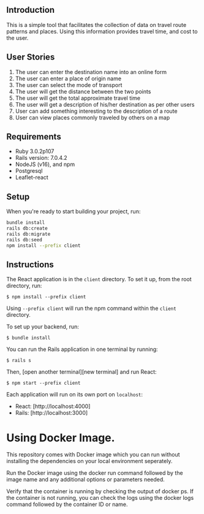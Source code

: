 ## Introduction
This is a simple tool that facilitates the collection of data on travel route patterns and places. Using this information provides travel time, and cost to the user.

## User Stories
1. The user can enter the destination name into an online form
1. The user can enter a place of origin name
1. The user can select the mode of transport
1. The user will get the distance between the two points
1. The user will get the total approximate travel time
1. The user will get a description of his/her destination as per other users
1. User can add something interesting to the description of a route
1. User can view places commonly traveled by others on a map
## Requirements
- Ruby 3.0.2p107
- Rails version: 7.0.4.2
- NodeJS (v16), and npm
- Postgresql
- Leaflet-react

## Setup
When you're ready to start building your project, run:
```sh
bundle install
rails db:create
rails db:migrate
rails db:seed
npm install --prefix client
```
## Instructions
The React application is in the `client` directory. To set it up, from the root directory, run:

```console
$ npm install --prefix client
```
Using `--prefix client` will run the npm command within the `client` directory.

To set up your backend, run:

```console
$ bundle install
```

You can run the Rails application in one terminal by running:

```console
$ rails s
```
Then, [open another terminal][new terminal] and run React:

```console
$ npm start --prefix client
```
Each application will run on its own port on `localhost`:

- React: [http://localhost:4000]
- Rails: [http://localhost:3000]

# Using Docker Image.
This repository comes with Docker image which you can run without installing the dependencies on your local environment seperately.

Run the Docker image using the docker run command followed by the image name and any additional options or parameters needed. 

Verify that the container is running by checking the output of docker ps. If the container is not running, you can check the logs using the docker logs command followed by the container ID or name.